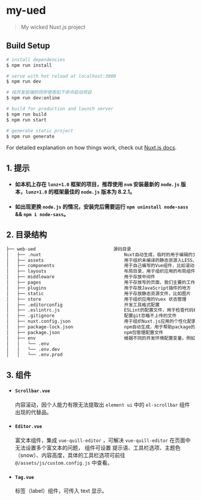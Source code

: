 # my-ued

> My wicked Nuxt.js project

## Build Setup

```bash
# install dependencies
$ npm run install

# serve with hot reload at localhost:3000
$ npm run dev

# 纯开发前端的同学使用如下命令启动项目
$ npm run dev:online

# build for production and launch server
$ npm run build
$ npm run start

# generate static project
$ npm run generate
```

For detailed explanation on how things work, check out [Nuxt.js docs](https://nuxtjs.org).

## 1. 提示

- #### 如本机上存在 `lunz+1.0` 框架的项目，推荐使用 `nvm` 安装最新的 `node.js` 版本，`lunz+1.0` 的框架最佳的 `node.js` 版本为 8.2.1。

- #### 如出现更换 `node.js` 的情况，安装完后需要运行 `npm uninstall node-sass` && `npm i node-sass`。

## 2. 目录结构

```bash
├── web-ued                             源码目录
│   ├── .nuxt                               Nuxt自动生成，临时的用于编辑的文件，build
│   ├── assets                              用于组织未编译的静态资源入LESS、SASS 或 JavaScript
│   ├── components                          用于自己编写的Vue组件，比如滚动组件
│   ├── layouts                             布局目录，用于组织应用的布局组件
│   ├── middleware                          用于存放中间件
│   ├── pages                               用于存放写的页面，我们主要的工作区域
│   ├── plugins                             用于存放JavaScript插件的地方
│   ├── static                              用于存放静态资源文件，比如图片
│   ├── store                               用于组织应用的Vuex 状态管理
│   ├── .editorconfig                       开发工具格式配置
│   ├── .eslintrc.js                        ESLint的配置文件，用于检查代码格式
│   ├── .gitignore                          配置git忽略不上传的文件
│   ├── nuxt.config.json                    用于组织Nuxt.js应用的个性化配置，已覆盖默认配置
│   ├── package-lock.json                   npm自动生成，用于帮助package的统一性设置的
│   ├── package.json                        npm包管理配置文件
│   ├── env                                 根据不同的开发环境配置变量，例如API地址、密钥等
│   │   └── .env
│   │   └── .env.dev
│   │   └── .env.prod
```

## 3. 组件

- #### `Scrollbar.vue`

  内容滚动，因个人能力有限无法提取出 `element ui` 中的 `el-scrollbar` 组件出现的代替品。

- #### `Editor.vue`

  富文本组件，集成 `vue-quill-editor` ，可解决 `vue-quill-editor` 在页面中无法设置多个富文本的问题，
  组件可设置 提示语、工具栏选项、主题色（snow）、内容高度，具体的工具栏选项可前往 `@/assets/js/custom.config.js` 中查看。

- #### `Tag.vue`

  标签（label）组件，可传入 text 显示。

